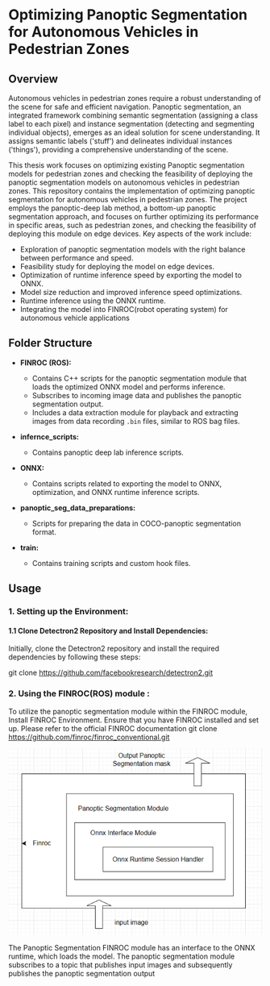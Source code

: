 # Optimizing Panoptic Segmentation for Autonomous Vehicles in Pedestrian Zones
## Overview

Autonomous vehicles in pedestrian zones require a robust understanding of the scene for safe and efficient navigation. Panoptic segmentation, an integrated framework combining semantic segmentation (assigning a class label to each pixel) and instance segmentation (detecting and segmenting individual objects), emerges as an ideal solution for scene understanding. It assigns semantic labels ('stuff') and delineates individual instances ('things'), providing a comprehensive understanding of the scene. 

This thesis work focuses on optimizing existing Panoptic segmentation models for pedestrian zones and checking the feasibility of deploying the panoptic segmentation models on autonomous vehicles in pedestrian zones. This repository contains the implementation of optimizing panoptic segmentation for autonomous vehicles in pedestrian zones. The project employs the panoptic-deep lab method, a bottom-up panoptic segmentation approach, and focuses on further optimizing its performance in specific areas, such as pedestrian zones, and checking the feasibility of deploying this module on edge devices. Key aspects of the work include:

- Exploration of panoptic segmentation models with the right balance between performance and speed.
- Feasibility study for deploying the model on edge devices.
- Optimization of runtime inference speed by exporting the model to ONNX.
- Model size reduction and improved inference speed optimizations.
- Runtime inference using the ONNX runtime.
- Integrating the model into FINROC(robot operating system) for autonomous vehicle applications

## Folder Structure

- **FINROC (ROS):**
  - Contains C++ scripts for the panoptic segmentation module that loads the optimized ONNX model and performs inference.
  - Subscribes to incoming image data and publishes the panoptic segmentation output.
  - Includes a data extraction module for playback and extracting images from data recording `.bin` files, similar to ROS bag files.

- **infernce_scripts:**
  - Contains panoptic deep lab inference scripts.

- **ONNX:**
  - Contains scripts related to exporting the model to ONNX, optimization, and ONNX runtime inference scripts.

- **panoptic_seg_data_preparations:**
  - Scripts for preparing the data in COCO-panoptic segmentation format.

- **train:**
  - Contains training scripts and custom hook files.

## Usage

### 1. Setting up the Environment:

#### 1.1 Clone Detectron2 Repository and Install Dependencies:

Initially, clone the Detectron2 repository and install the required dependencies by following these steps:

git clone https://github.com/facebookresearch/detectron2.git

### 2. Using the FINROC(ROS) module : 
To utilize the panoptic segmentation module within the FINROC module, Install FINROC Environment. Ensure that you have FINROC installed and set up. Please refer to the official FINROC documentation git clone https://github.com/finroc/finroc_conventional.git

![FINROC Module Overview](documents/Flow_chart_finroc_onnx_infernce.PNG)

The Panoptic Segmentation FINROC module has an interface to the ONNX runtime, which loads the model. The panoptic segmentation module subscribes to a topic that publishes input images and subsequently publishes the panoptic segmentation output
